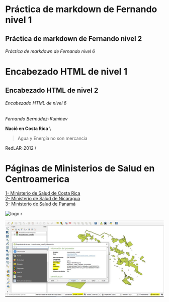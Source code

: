 # Práctica de markdown de Fernando nivel 1
## Práctica de markdown de Fernando nivel 2
###### Práctica de markdown de Fernando nivel 6

<h1>Encabezado HTML de nivel 1</h1>
<h2>Encabezado HTML de nivel 2</h2>
<h6>Encabezado HTML de nivel 6</h6>


*Fernando Bermúdez-Kuminev*

**Nació en Costa Rica**
\
> Agua y Energía no son mercancía

RedLAR-2012
\
# Páginas de Ministerios de Salud en Centroamerica
[1- Ministerio de Salud de Costa Rica](https://www.ministeriodesalud.go.cr/)  
[2- Ministerio de Salud de Nicaragua](https://www.minsa.gob.ni/index.php?option=com_content&view=article&id=1002&Itemid=163)  
[3- Ministerio de Salud de Panamá](http://www.minsa.gob.pa/)  


<img src="https://www.r-project.org/logo/Rlogo.png" alt="logo r" width="200" height="200">

![](tarea1.JPG)





